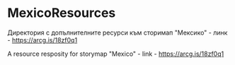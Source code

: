 # MexicoResources
Дирeктория с допълнителните ресурси към сторимап "Мексико" - линк - https://arcg.is/18zf0q1

A resource resposity for storymap "Mexico" - link - https://arcg.is/18zf0q1
